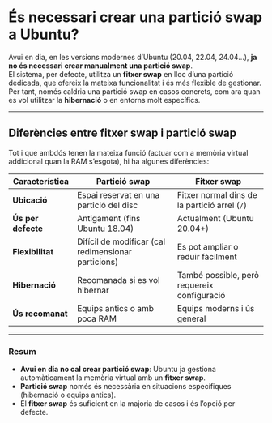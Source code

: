 # És necessari crear una partició swap a Ubuntu?

Avui en dia, en les versions modernes d’Ubuntu (20.04, 22.04, 24.04…), **ja no és necessari crear manualment una partició swap**.  
El sistema, per defecte, utilitza un **fitxer swap** en lloc d’una partició dedicada, que ofereix la mateixa funcionalitat i és 
més flexible de gestionar. Per tant, només caldria una partició swap en casos concrets, com ara quan es vol utilitzar la 
**hibernació** o en entorns molt específics.

---

## Diferències entre fitxer swap i partició swap

Tot i que ambdós tenen la mateixa funció (actuar com a memòria virtual addicional quan la RAM s’esgota), hi ha algunes diferències:

| Característica         | Partició swap                          | Fitxer swap                                |
|-------------------------|----------------------------------------|--------------------------------------------|
| **Ubicació**           | Espai reservat en una partició del disc | Fitxer normal dins de la partició arrel (`/`) |
| **Ús per defecte**     | Antigament (fins Ubuntu 18.04)          | Actualment (Ubuntu 20.04+)                  |
| **Flexibilitat**       | Difícil de modificar (cal redimensionar particions) | Es pot ampliar o reduir fàcilment           |
| **Hibernació**         | Recomanada si es vol hibernar           | També possible, però requereix configuració |
| **Ús recomanat**       | Equips antics o amb poca RAM            | Equips moderns i ús general                 |

---

### Resum
- **Avui en dia no cal crear partició swap**: Ubuntu ja gestiona automàticament la memòria virtual amb un **fitxer swap**.  
- **Partició swap** només és necessària en situacions específiques (hibernació o equips antics).  
- El **fitxer swap** és suficient en la majoria de casos i és l’opció per defecte.
